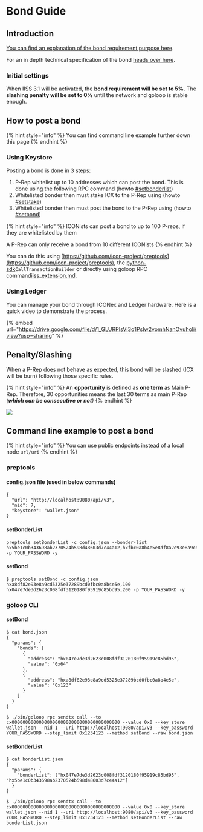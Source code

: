# Bond Guide

## Introduction

[You can find an explanation of the bond requirement purpose here](../introduction/icon-key-concepts/governance-iiss.md#bond-requirement).

For an in depth technical specification of the bond [heads over here](https://docs.google.com/document/d/1WZzbiuMbT7XNKwuGXata20G6B0gnzW7qcGTfCXEpZ1w/edit#heading=h.44sinio).

### Initial settings

When IISS 3.1 will be activated, the **bond requirement will be set to 5%**. The **slashing penalty will be set to 0%** until the network and goloop is stable enough.

## How to post a bond

{% hint style="info" %}
You can find command line example further down this page
{% endhint %}

### Using Keystore

Posting a bond is done in 3 steps:

1. P-Rep whitelist up to 10 addresses which can post the bond. This is done using the following RPC command (howto [#setbonderlist](goloop/json-rpc/iiss\_extension.md#setbonderlist "mention"))
2. Whitelisted bonder then must stake ICX to the P-Rep using (howto [#setstake](goloop/json-rpc/iiss\_extension.md#setstake "mention"))
3. Whitelisted bonder then must post the bond to the P-Rep using (howto [#setbond](goloop/json-rpc/iiss\_extension.md#setbond "mention"))

{% hint style="info" %}
ICONists can post a bond to up to 100 P-reps, if they are whitelisted by them

A P-Rep can only receive a bond from 10 different ICONists
{% endhint %}

You can do this using [https://github.com/icon-project/preptools](https://github.com/icon-project/preptools), the [python-sdk](../icon-sdks/python-sdk/ "mention")`CallTransactionBuilder` or directly using goloop RPC command[iiss\_extension.md](goloop/json-rpc/iiss\_extension.md "mention").

### Using Ledger

You can manage your bond through ICONex and Ledger hardware. Here is a quick video to demonstrate the process.

{% embed url="https://drive.google.com/file/d/1_GLURPIsVI3q1PsIw2vomhNanOvuholi/view?usp=sharing" %}

## Penalty/Slashing

When a P-Rep does not behave as expected, this bond will be slashed (ICX will be burn) following those specific rules.

{% hint style="info" %}
An **opportunity** is defined as **one term** as Main P-Rep. Therefore, 30 opportunities means the last 30 terms as main P-Rep _(**which can be consecutive or not**)_
{% endhint %}

![](../.gitbook/assets/f8d977c64b14a38161633f22f3b027b90c35366b.jpeg)

## Command line example to post a bond

{% hint style="info" %}
You can use public endpoints instead of a local node `url/uri`
{% endhint %}

### preptools

#### config.json file (used in below commands)

```
{
  "url": "http://localhost:9080/api/v3",
  "nid": 7,
  "keystore": "wallet.json"
}
```

#### setBonderList

```
preptools setBonderList -c config.json --bonder-list hx5be1c0b343698ab2370524b598d48603d7c44a12,hxfbc0a8b4e5e8df8a2e93e8a9cd5325e37289bcd0 -p YOUR_PASSWORD -y
```

#### setBond

```
$ preptools setBond -c config.json hxa8df82e93e8a9cd5325e37289bcd0fbc0a8b4e5e,100 hx047e7de3d2623c008fdf3120180f95919c85bd95,200 -p YOUR_PASSWORD -y
```

### goloop CLI

#### setBond

```
$ cat bond.json
{
  "params": {
    "bonds": [
      {
        "address": "hx047e7de3d2623c008fdf3120180f95919c85bd95",
        "value": "0x64"
      },
      {
        "address": "hxa8df82e93e8a9cd5325e37289bcd0fbc0a8b4e5e",
        "value": "0x123"
      }
    ]
  }
}

$ ./bin/goloop rpc sendtx call --to cx0000000000000000000000000000000000000000 --value 0x0 --key_store wallet.json --nid 1 --uri http://localhost:9080/api/v3 --key_password YOUR_PASSWORD --step_limit 0x1234123 --method setBond --raw bond.json
```

#### setBonderList

```
$ cat bonderList.json
{
  "params": {
    "bonderList": ["hx047e7de3d2623c008fdf3120180f95919c85bd95", "hx5be1c0b343698ab2370524b598d48603d7c44a12"]
  }
}

$ ./bin/goloop rpc sendtx call --to cx0000000000000000000000000000000000000000 --value 0x0 --key_store wallet.json --nid 1 --uri http://localhost:9080/api/v3 --key_password YOUR_PASSWORD --step_limit 0x1234123 --method setBonderList --raw bonderList.json
```
